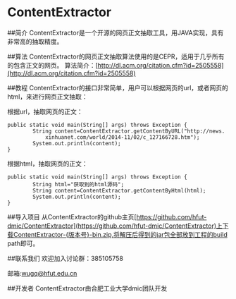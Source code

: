 ContentExtractor
================

##简介
ContentExtractor是一个开源的网页正文抽取工具，用JAVA实现，具有非常高的抽取精度。


##算法
ContentExtractor的网页正文抽取算法使用的是CEPR，适用于几乎所有的包含正文的网页。
算法简介：[http://dl.acm.org/citation.cfm?id=2505558](http://dl.acm.org/citation.cfm?id=2505558)


##教程
ContentExtractor的接口非常简单，用户可以根据网页的url，或者网页的html，来进行网页正文抽取：

根据url，抽取网页的正文：

	public static void main(String[] args) throws Exception {
	        String content=ContentExtractor.getContentByURL("http://news.
	        	xinhuanet.com/world/2014-11/02/c_127166728.htm");
	        System.out.println(content);
	}

根据html，抽取网页的正文：

	public static void main(String[] args) throws Exception {
	        String html="获取到的html源码";
	        String content=ContentExtractor.getContentByHtml(html);
	        System.out.println(content);
	}


##导入项目
从ContentExtractor的github主页[https://github.com/hfut-dmic/ContentExtractor](https://github.com/hfut-dmic/ContentExtractor)上下载ContentExtractor-{版本号}-bin.zip,将解压后得到的jar包全部放到工程的build path即可。


##联系我们
欢迎加入讨论群：385105758

邮箱:[wugq@hfut.edu.cn](wugq@hfut.edu.cn)

##开发者
ContentExtractor由合肥工业大学dmic团队开发
